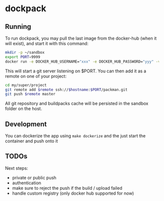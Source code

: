 # dockpack

## Running

To run dockpack, you may pull the last image from the docker-hub (when it will exist), and start it with this command:

````bash
mkdir -p ~/sandbox
export PORT=9999
docker run -e DOCKER_HUB_USERNAME="xxx" -e DOCKER_HUB_PASSWORD="yyy" -v /var/run/docker.sock:/var/run/docker.sock -v ~/sandbox:/sandbox -p $PORT:$PORT robinmonjo/dockpack:1.0
````

This will start a git server listening on $PORT. You can then add it as a remote on one of your project:

````bash
cd my/super/project
git remote add $remote ssh://$hostname:$PORT/packman.git
git push $remote master
````

All git repository and buildpacks cache will be persisted in the sandbox folder on the host.

## Development

You can dockerize the app using `make dockerize` and the just start the container and push onto it

## TODOs

Next steps:
- private or public push
- authentication
- make sure to reject the push if the build / upload failed
- handle custom registry (only docker hub supported for now)